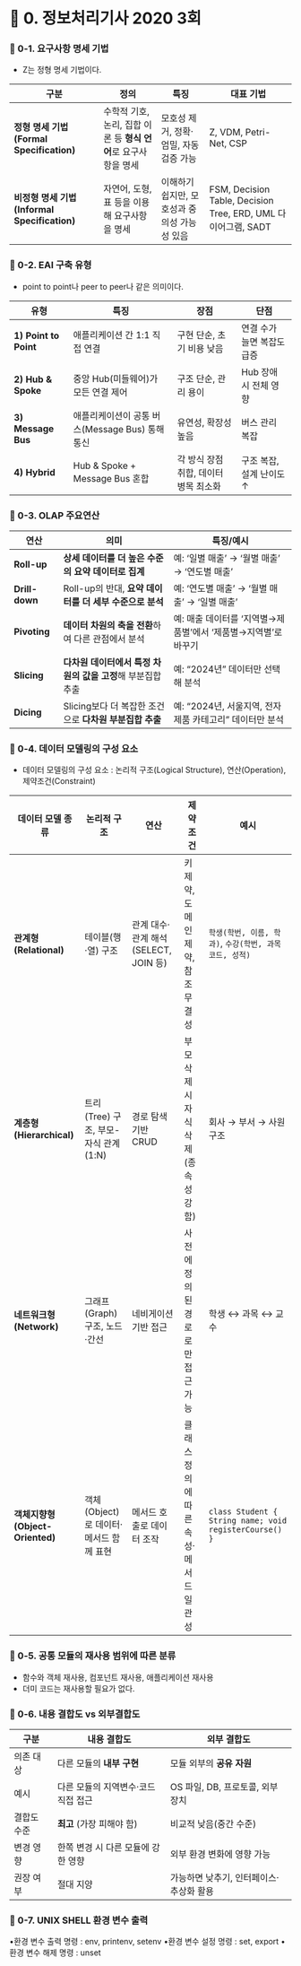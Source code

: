 # 📌 0. 정보처리기사 2020 3회
### 📌 0-1. 요구사항 명세 기법
- Z는 정형 명세 기법이다.

| 구분                                     | 정의                                      | 특징                        | 대표 기법                                              |
| -------------------------------------- | --------------------------------------- | ------------------------- | -------------------------------------------------- |
| **정형 명세 기법 (Formal Specification)**    | 수학적 기호, 논리, 집합 이론 등 **형식 언어**로 요구사항을 명세 | 모호성 제거, 정확·엄밀, 자동 검증 가능   | Z, VDM, Petri-Net, CSP                             |
| **비정형 명세 기법 (Informal Specification)** | 자연어, 도형, 표 등을 이용해 요구사항을 명세              | 이해하기 쉽지만, 모호성과 중의성 가능성 있음 | FSM, Decision Table, Decision Tree, ERD, UML 다이어그램, SADT |

### 📌 0-2. EAI 구축 유형
- point to point나 peer to peer나 같은 의미이다.

| 유형                    | 특징                               | 장점                     | 단점              |
| --------------------- | -------------------------------- | ---------------------- | --------------- |
| **1) Point to Point** | 애플리케이션 간 1:1 직접 연결               | 구현 단순, 초기 비용 낮음        | 연결 수가 늘면 복잡도 급증 |
| **2) Hub & Spoke**    | 중앙 Hub(미들웨어)가 모든 연결 제어           | 구조 단순, 관리 용이           | Hub 장애 시 전체 영향  |
| **3) Message Bus**    | 애플리케이션이 공통 버스(Message Bus) 통해 통신 | 유연성, 확장성 높음            | 버스 관리 복잡        |
| **4) Hybrid**         | Hub & Spoke + Message Bus 혼합     | 각 방식 장점 취합, 데이터 병목 최소화 | 구조 복잡, 설계 난이도 ↑ |

### 📌 0-3. OLAP 주요연산

| 연산             | 의미                                    | 특징/예시                                 |
| -------------- | ------------------------------------- | ------------------------------------- |
| **Roll-up**    | **상세 데이터를 더 높은 수준의 요약 데이터로 집계**       | 예: ‘일별 매출’ → ‘월별 매출’ → ‘연도별 매출’       |
| **Drill-down** | Roll-up의 반대, **요약 데이터를 더 세부 수준으로 분석** | 예: ‘연도별 매출’ → ‘월별 매출’ → ‘일별 매출’       |
| **Pivoting**   | **데이터 차원의 축을 전환**하여 다른 관점에서 분석        | 예: 매출 데이터를 ‘지역별→제품별’에서 ‘제품별→지역별’로 바꾸기 |
| **Slicing**    | **다차원 데이터에서 특정 차원의 값을 고정**해 부분집합 추출   | 예: “2024년” 데이터만 선택해 분석                |
| **Dicing**     | Slicing보다 더 복잡한 조건으로 **다차원 부분집합 추출**  | 예: “2024년, 서울지역, 전자제품 카테고리” 데이터만 분석   |

### 📌 0-4. 데이터 모델링의 구성 요소
- 데이터 모델링의 구성 요소 : 논리적 구조(Logical Structure), 연산(Operation), 제약조건(Constraint)

| 데이터 모델 종류                   | 논리적 구조                       | 연산                           | 제약조건                  | 예시                                                     |
| --------------------------- | ---------------------------- | ---------------------------- | --------------------- | ------------------------------------------------------ |
| **관계형 (Relational)**        | 테이블(행·열) 구조                  | 관계 대수·관계 해석 (SELECT, JOIN 등) | 키 제약, 도메인 제약, 참조 무결성  | `학생(학번, 이름, 학과)`, `수강(학번, 과목코드, 성적)`                   |
| **계층형 (Hierarchical)**      | 트리(Tree) 구조, 부모-자식 관계 (1\:N) | 경로 탐색 기반 CRUD                | 부모 삭제 시 자식 삭제(종속성 강함) | 회사 → 부서 → 사원 구조                                        |
| **네트워크형 (Network)**         | 그래프(Graph) 구조, 노드·간선         | 네비게이션 기반 접근                  | 사전에 정의된 경로로만 접근 가능    | 학생 ↔ 과목 ↔ 교수                                           |
| **객체지향형 (Object-Oriented)** | 객체(Object)로 데이터·메서드 함께 표현    | 메서드 호출로 데이터 조작               | 클래스 정의에 따른 속성·메서드 일관성 | `class Student { String name; void registerCourse() }` |

### 📌 0-5. 공통 모듈의 재사용 범위에 따른 분류 
- 함수와 객체 재사용, 컴포넌트 재사용, 애플리케이션 재사용​
- 더미 코드는 재사용할 필요가 없다.

### 📌 0-6. 내용 결합도 vs 외부결합도

| 구분     | 내용 결합도               | 외부 결합도                 |
| ------ | -------------------- | ---------------------- |
| 의존 대상  | 다른 모듈의 **내부 구현**     | 모듈 외부의 **공유 자원**       |
| 예시     | 다른 모듈의 지역변수·코드 직접 접근 | OS 파일, DB, 프로토콜, 외부 장치 |
| 결합도 수준 | **최고** (가장 피해야 함)    | 비교적 낮음(중간 수준)          |
| 변경 영향  | 한쪽 변경 시 다른 모듈에 강한 영향 | 외부 환경 변화에 영향 가능        |
| 권장 여부  | 절대 지양                | 가능하면 낮추기, 인터페이스·추상화 활용 |

### 📌 0-7. UNIX SHELL 환경 변수 출력
•환경 변수 출력 명령 : env, printenv, setenv
•환경 변수 설정 명령 : set, export
•환경 변수 해제 명령 : unset​ 


